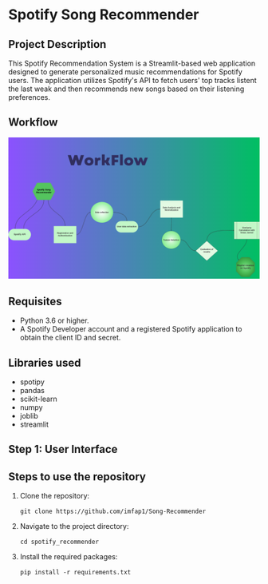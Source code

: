 # Spotify Song Recommender


## Project Description
This Spotify Recommendation System is a Streamlit-based web application designed to generate personalized music recommendations for Spotify users. The application utilizes Spotify's API to fetch users' top tracks listent the last weak and then recommends new songs based on their listening preferences.

## Workflow

![Alt text](image.png)

## Requisites
- Python 3.6 or higher.
- A Spotify Developer account and a registered Spotify application to obtain the client ID and secret.

## Libraries used
- spotipy
- pandas
- scikit-learn
- numpy
- joblib
- streamlit

## Step 1: User Interface



## Steps to use the repository
1. Clone the repository:
   ```
   git clone https://github.com/imfap1/Song-Recommender
   ```
2. Navigate to the project directory:
   ```
   cd spotify_recommender
   ```
3. Install the required packages:
   ```
   pip install -r requirements.txt
   ```
